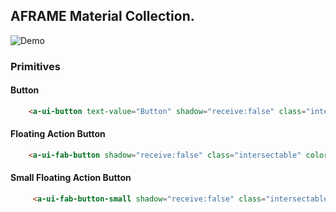 ## AFRAME Material Collection.
![Demo](https://raw.githubusercontent.com/shaneharris/aframe-material-collection/master/demo.gif)


### Primitives

#### Button

```HTML
    <a-ui-button text-value="Button" shadow="receive:false" class="intersectable"></a-ui-button>
```

#### Floating Action Button

```HTML
    <a-ui-fab-button shadow="receive:false" class="intersectable" color="#f44336"></a-ui-fab-button>
```


#### Small Floating Action Button

```HTML
     <a-ui-fab-button-small shadow="receive:false" class="intersectable" color="#2196f3"></a-ui-fab-button-small>
```
